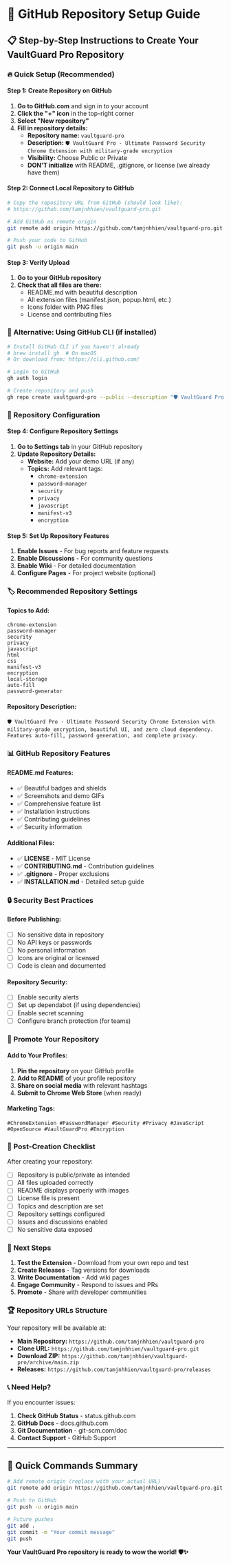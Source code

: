 # 🚀 GitHub Repository Setup Guide

## 📋 Step-by-Step Instructions to Create Your VaultGuard Pro Repository

### 🔥 Quick Setup (Recommended)

#### Step 1: Create Repository on GitHub
1. **Go to GitHub.com** and sign in to your account
2. **Click the "+" icon** in the top-right corner
3. **Select "New repository"**
4. **Fill in repository details:**
   - **Repository name:** `vaultguard-pro`
   - **Description:** `🛡️ VaultGuard Pro - Ultimate Password Security Chrome Extension with military-grade encryption`
   - **Visibility:** Choose Public or Private
   - **DON'T initialize** with README, .gitignore, or license (we already have them)

#### Step 2: Connect Local Repository to GitHub
```bash
# Copy the repository URL from GitHub (should look like):
# https://github.com/tamjnhhien/vaultguard-pro.git

# Add GitHub as remote origin
git remote add origin https://github.com/tamjnhhien/vaultguard-pro.git

# Push your code to GitHub
git push -u origin main
```

#### Step 3: Verify Upload
1. **Go to your GitHub repository**
2. **Check that all files are there:**
   - README.md with beautiful description
   - All extension files (manifest.json, popup.html, etc.)
   - Icons folder with PNG files
   - License and contributing files

### 🎯 Alternative: Using GitHub CLI (if installed)

```bash
# Install GitHub CLI if you haven't already
# brew install gh  # On macOS
# Or download from: https://cli.github.com/

# Login to GitHub
gh auth login

# Create repository and push
gh repo create vaultguard-pro --public --description "🛡️ VaultGuard Pro - Ultimate Password Security Chrome Extension" --push
```

### 📝 Repository Configuration

#### Step 4: Configure Repository Settings
1. **Go to Settings tab** in your GitHub repository
2. **Update Repository Details:**
   - **Website:** Add your demo URL (if any)
   - **Topics:** Add relevant tags:
     - `chrome-extension`
     - `password-manager`
     - `security`
     - `privacy`
     - `javascript`
     - `manifest-v3`
     - `encryption`

#### Step 5: Set Up Repository Features
1. **Enable Issues** - For bug reports and feature requests
2. **Enable Discussions** - For community questions
3. **Enable Wiki** - For detailed documentation
4. **Configure Pages** - For project website (optional)

### 🏷️ Recommended Repository Settings

#### Topics to Add:
```
chrome-extension
password-manager
security
privacy
javascript
html
css
manifest-v3
encryption
local-storage
auto-fill
password-generator
```

#### Repository Description:
```
🛡️ VaultGuard Pro - Ultimate Password Security Chrome Extension with military-grade encryption, beautiful UI, and zero cloud dependency. Features auto-fill, password generation, and complete privacy.
```

### 📊 GitHub Repository Features

#### README.md Features:
- ✅ Beautiful badges and shields
- ✅ Screenshots and demo GIFs
- ✅ Comprehensive feature list
- ✅ Installation instructions
- ✅ Contributing guidelines
- ✅ Security information

#### Additional Files:
- ✅ **LICENSE** - MIT License
- ✅ **CONTRIBUTING.md** - Contribution guidelines
- ✅ **.gitignore** - Proper exclusions
- ✅ **INSTALLATION.md** - Detailed setup guide

### 🔒 Security Best Practices

#### Before Publishing:
- [ ] No sensitive data in repository
- [ ] No API keys or passwords
- [ ] No personal information
- [ ] Icons are original or licensed
- [ ] Code is clean and documented

#### Repository Security:
- [ ] Enable security alerts
- [ ] Set up dependabot (if using dependencies)
- [ ] Enable secret scanning
- [ ] Configure branch protection (for teams)

### 📱 Promote Your Repository

#### Add to Your Profiles:
1. **Pin the repository** on your GitHub profile
2. **Add to README** of your profile repository
3. **Share on social media** with relevant hashtags
4. **Submit to Chrome Web Store** (when ready)

#### Marketing Tags:
```
#ChromeExtension #PasswordManager #Security #Privacy #JavaScript #OpenSource #VaultGuardPro #Encryption
```

### 🎉 Post-Creation Checklist

After creating your repository:

- [ ] Repository is public/private as intended
- [ ] All files uploaded correctly
- [ ] README displays properly with images
- [ ] License file is present
- [ ] Topics and description are set
- [ ] Repository settings configured
- [ ] Issues and discussions enabled
- [ ] No sensitive data exposed

### 🚀 Next Steps

1. **Test the Extension** - Download from your own repo and test
2. **Create Releases** - Tag versions for downloads
3. **Write Documentation** - Add wiki pages
4. **Engage Community** - Respond to issues and PRs
5. **Promote** - Share with developer communities

### 🏆 Repository URLs Structure

Your repository will be available at:
- **Main Repository:** `https://github.com/tamjnhhien/vaultguard-pro`
- **Clone URL:** `https://github.com/tamjnhhien/vaultguard-pro.git`
- **Download ZIP:** `https://github.com/tamjnhhien/vaultguard-pro/archive/main.zip`
- **Releases:** `https://github.com/tamjnhhien/vaultguard-pro/releases`

### 📞 Need Help?

If you encounter issues:
1. **Check GitHub Status** - status.github.com
2. **GitHub Docs** - docs.github.com
3. **Git Documentation** - git-scm.com/doc
4. **Contact Support** - GitHub Support

---

## 🎯 Quick Commands Summary

```bash
# Add remote origin (replace with your actual URL)
git remote add origin https://github.com/tamjnhhien/vaultguard-pro.git

# Push to GitHub
git push -u origin main

# Future pushes
git add .
git commit -m "Your commit message"
git push
```

**Your VaultGuard Pro repository is ready to wow the world! 🛡️✨**
